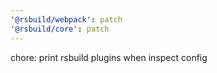 ```yaml
---
'@rsbuild/webpack': patch
'@rsbuild/core': patch
---
```


chore: print rsbuild plugins when inspect config
